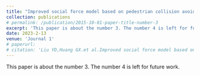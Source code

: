 ```yaml
---
title: "Improved social force model based on pedestrian collision avoidance behavior in counterflow"
collection: publications
# permalink: /publication/2015-10-01-paper-title-number-3
excerpt: 'This paper is about the number 3. The number 4 is left for future work.'
date: 2023-2-13
venue: 'Journal 1'
# paperurl: 
# citation: 'Liu YD,Huang GX.et al.Improved social force model based on pedestrian collision avoidance behavior in counterflow. <i>Journal of system simulation </i>. :1-10[2023-04-17].'
---
```

This paper is about the number 3. The number 4 is left for future work.

<!-- [Download paper here](http://gaoxiang-huang.github.io/files/paper3.pdf) -->

<!-- Recommended citation: Your Name, You. (2015). "Paper Title Number 3." <i>Journal 1</i>. 1(3). -->

